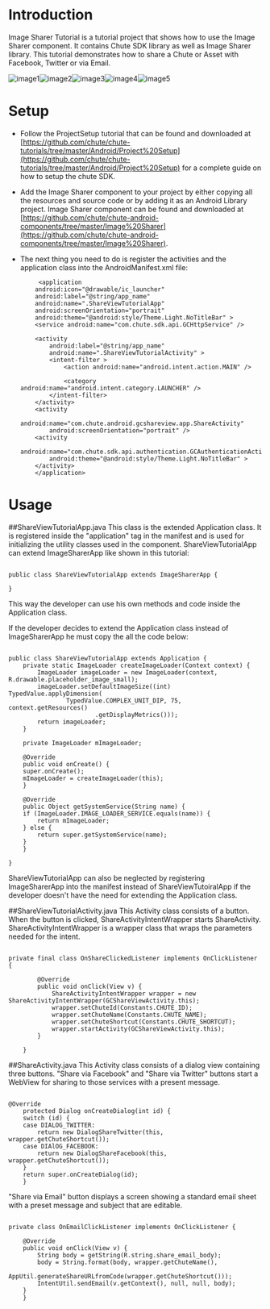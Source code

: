 Introduction
====

Image Sharer Tutorial is a tutorial project that shows how to use the Image Sharer component. It contains Chute SDK library as well as Image Sharer library. 
This tutorial demonstrates how to share a Chute or Asset with Facebook, Twitter or via Email.

![image1](https://github.com/chute/chute-tutorials/raw/master/Android/Image%20Sharer%20Tutorial/screenshots/1.png)![image2](https://github.com/chute/chute-tutorials/raw/master/Android/Image%20Sharer%20Tutorial/screenshots/2.png)![image3](https://github.com/chute/chute-tutorials/raw/master/Android/Image%20Sharer%20Tutorial/screenshots/3.png)![image4](https://github.com/chute/chute-tutorials/raw/master/Android/Image%20Sharer%20Tutorial/screenshots/4.png)![image5](https://github.com/chute/chute-tutorials/raw/master/Android/Image%20Sharer%20Tutorial/screenshots/5.png)

Setup
====

* Follow the ProjectSetup tutorial that can be found and downloaded at  
  [https://github.com/chute/chute-tutorials/tree/master/Android/Project%20Setup](https://github.com/chute/chute-tutorials/tree/master/Android/Project%20Setup) for a complete guide on how to setup the chute SDK.
  
* Add the Image Sharer component to your project by either copying all the resources and source code or by adding it as an Android Library project.
  Image Sharer component can be found and downloaded at [https://github.com/chute/chute-android-components/tree/master/Image%20Sharer](https://github.com/chute/chute-android-components/tree/master/Image%20Sharer).

* The next thing you need to do is register the activities and the application class into the AndroidManifest.xml file:

    ```
         <application
        android:icon="@drawable/ic_launcher"
        android:label="@string/app_name"
        android:name=".ShareViewTutorialApp"
        android:screenOrientation="portrait"
        android:theme="@android:style/Theme.Light.NoTitleBar" >
        <service android:name="com.chute.sdk.api.GCHttpService" />

        <activity
            android:label="@string/app_name"
            android:name=".ShareViewTutorialActivity" >
            <intent-filter >
                <action android:name="android.intent.action.MAIN" />

                <category android:name="android.intent.category.LAUNCHER" />
            </intent-filter>
        </activity>
        <activity
            android:name="com.chute.android.gcshareview.app.ShareActivity"
            android:screenOrientation="portrait" />
        <activity
            android:name="com.chute.sdk.api.authentication.GCAuthenticationActivity"
            android:theme="@android:style/Theme.Light.NoTitleBar" >
        </activity>
        </application>
    ```

Usage
====

##ShareViewTutorialApp.java 
This class is the extended Application class. It is registered inside the "application" tag in the manifest and is used for initializing the utility classes used in the component.
ShareViewTutorialApp can extend ImageSharerApp like shown in this tutorial:

<pre><code>
public class ShareViewTutorialApp extends ImageSharerApp {

}
</code></pre>

This way the developer can use his own methods and code inside the Application class. 

If the developer decides to extend the Application class instead of ImageSharerApp he must copy the all the code below:

<pre><code>
public class ShareViewTutorialApp extends Application {
    private static ImageLoader createImageLoader(Context context) {
		ImageLoader imageLoader = new ImageLoader(context, R.drawable.placeholder_image_small);
		imageLoader.setDefaultImageSize((int) TypedValue.applyDimension(
				TypedValue.COMPLEX_UNIT_DIP, 75, context.getResources()
						.getDisplayMetrics()));
		return imageLoader;
    }

    private ImageLoader mImageLoader;

    @Override
    public void onCreate() {
	super.onCreate();
	mImageLoader = createImageLoader(this);
    }

    @Override
    public Object getSystemService(String name) {
	if (ImageLoader.IMAGE_LOADER_SERVICE.equals(name)) {
	    return mImageLoader;
	} else {
	    return super.getSystemService(name);
	}
    }

}
</code></pre>

ShareViewTutorialApp can also be neglected by registering ImageSharerApp into the manifest instead of ShareViewTutoiralApp if the developer doesn't have the need for extending the Application class.
 
##ShareViewTutorialActivity.java
This Activity class consists of a button. When the button is clicked, ShareActivityIntentWrapper starts ShareActivity. ShareActivityIntentWrapper is a wrapper class that wraps the parameters needed for the intent.

<pre><code>
private final class OnShareClickedListener implements OnClickListener {

		@Override
		public void onClick(View v) {
			ShareActivityIntentWrapper wrapper = new ShareActivityIntentWrapper(GCShareViewActivity.this);
			wrapper.setChuteId(Constants.CHUTE_ID);
			wrapper.setChuteName(Constants.CHUTE_NAME);
			wrapper.setChuteShortcut(Constants.CHUTE_SHORTCUT);
			wrapper.startActivity(GCShareViewActivity.this);
		}
    	
    }
</code></pre>

##ShareActivity.java
This Activity class consists of a dialog view containing three buttons. 
"Share via Facebook" and "Share via Twitter" buttons start a WebView for sharing to those services with a present message.

<pre><code>
@Override
    protected Dialog onCreateDialog(int id) {
	switch (id) {
	case DIALOG_TWITTER:
	    return new DialogShareTwitter(this, wrapper.getChuteShortcut());
	case DIAlOG_FACEBOOK:
	    return new DialogShareFacebook(this, wrapper.getChuteShortcut());
	}
	return super.onCreateDialog(id);
    }
</code></pre>
    
"Share via Email" button displays a screen showing a standard email sheet with a preset message and subject that are editable.
  
<pre><code>
private class OnEmailClickListener implements OnClickListener {

	@Override
	public void onClick(View v) {
	    String body = getString(R.string.share_email_body);
	    body = String.format(body, wrapper.getChuteName(),
		    AppUtil.generateShareURLfromCode(wrapper.getChuteShortcut()));
	    IntentUtil.sendEmail(v.getContext(), null, null, body);
	}
    }
</code></pre>        
  